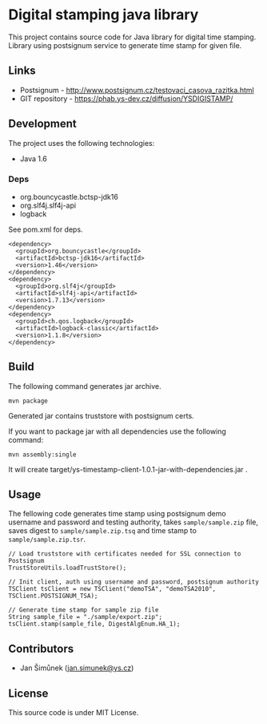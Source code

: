 Digital stamping java library
=============================

This project contains source code for Java library for digital time stamping.
Library using postsignum service to generate time stamp for given file.

## Links

- Postsignum - http://www.postsignum.cz/testovaci_casova_razitka.html
- GIT repository - https://phab.ys-dev.cz/diffusion/YSDIGISTAMP/

## Development

The project uses the following technologies:

- Java 1.6

### Deps

- org.bouncycastle.bctsp-jdk16
- org.slf4j.slf4j-api
- logback

See pom.xml for deps.

```
<dependency>
  <groupId>org.bouncycastle</groupId>
  <artifactId>bctsp-jdk16</artifactId>
  <version>1.46</version>
</dependency>
<dependency>
  <groupId>org.slf4j</groupId>
  <artifactId>slf4j-api</artifactId>
  <version>1.7.13</version>
</dependency>
<dependency>
  <groupId>ch.qos.logback</groupId>
  <artifactId>logback-classic</artifactId>
  <version>1.1.8</version>
</dependency>
```

## Build

The following command generates jar archive.

    mvn package

Generated jar contains truststore with postsignum certs.

If you want to package jar with all dependencies use the following command:

    mvn assembly:single

It will create target/ys-timestamp-client-1.0.1-jar-with-dependencies.jar .

## Usage

The fellowing code generates time stamp using postsignum demo username and password and testing authority, takes `sample/sample.zip` file,
saves digest to `sample/sample.zip.tsq` and time stamp to `sample/sample.zip.tsr`.

```
// Load truststore with certificates needed for SSL connection to Postsignum
TrustStoreUtils.loadTrustStore();

// Init client, auth using username and password, postsignum authority
TSClient tsClient = new TSClient("demoTSA", "demoTSA2010", TSClient.POSTSIGNUM_TSA);

// Generate time stamp for sample zip file
String sample_file = "./sample/export.zip";
tsClient.stamp(sample_file, DigestAlgEnum.HA_1);
```

## Contributors

- Jan Šimůnek (jan.simunek@ys.cz)

## License

This source code is under MIT License.
